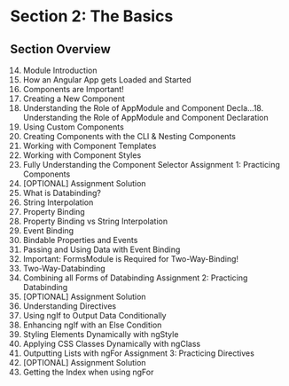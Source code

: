# Section 2: The Basics

## Section Overview

14. Module Introduction
15. How an Angular App gets Loaded and Started
16. Components are Important!
17. Creating a New Component
18. Understanding the Role of AppModule and Component Decla…18. Understanding the Role of AppModule and Component Declaration
19. Using Custom Components
20. Creating Components with the CLI & Nesting Components
21. Working with Component Templates
22. Working with Component Styles
23. Fully Understanding the Component Selector
Assignment 1: Practicing Components
24. [OPTIONAL] Assignment Solution
25. What is Databinding?
26. String Interpolation
27. Property Binding
28. Property Binding vs String Interpolation
29. Event Binding
30. Bindable Properties and Events
31. Passing and Using Data with Event Binding
32. Important: FormsModule is Required for Two-Way-Binding!
33. Two-Way-Databinding
34. Combining all Forms of Databinding
Assignment 2: Practicing Databinding
35. [OPTIONAL] Assignment Solution
36. Understanding Directives
37. Using ngIf to Output Data Conditionally
38. Enhancing ngIf with an Else Condition
39. Styling Elements Dynamically with ngStyle
40. Applying CSS Classes Dynamically with ngClass
41. Outputting Lists with ngFor
Assignment 3: Practicing Directives
42. [OPTIONAL] Assignment Solution
43. Getting the Index when using ngFor

